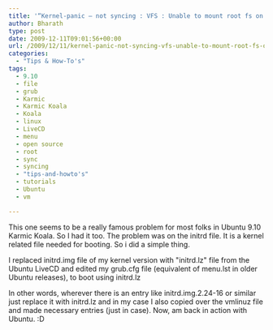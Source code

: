 ```yaml
---
title: '“Kernel-panic – not syncing : VFS : Unable to mount root fs on unknown-block(X,X)” error in Ubuntu'
author: Bharath
type: post
date: 2009-12-11T09:01:56+00:00
url: /2009/12/11/kernel-panic-not-syncing-vfs-unable-to-mount-root-fs-on-unknown-blockxx-error-in-ubuntu/
categories:
  - "Tips & How-To's"
tags:
  - 9.10
  - file
  - grub
  - Karmic
  - Karmic Koala
  - Koala
  - linux
  - LiveCD
  - menu
  - open source
  - root
  - sync
  - syncing
  - "tips-and-howto's"
  - tutorials
  - Ubuntu
  - vm

---
```

This one seems to be a really famous problem for most folks in Ubuntu 9.10 Karmic Koala. So I had it too. The problem was on the initrd file. It is a kernel related file needed for booting. So i did a simple thing.

I replaced initrd.img file of my kernel version with "initrd.lz" file from the Ubuntu LiveCD and edited my grub.cfg file (equivalent of menu.lst in older Ubuntu releases), to boot using initrd.lz

In other words, wherever there is an entry like initrd.img.2.24-16 or similar just replace it with initrd.lz and in my case I also copied over the vmlinuz file and made necessary entries (just in case). Now, am back in action with Ubuntu. :D
